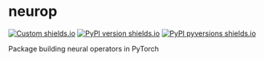 # neurop 

[![Custom shields.io](https://img.shields.io/badge/docs-brightgreen?logo=github&logoColor=green&label=gh-pages)](https://lonelyneutrin0.github.io/neurop/)
[![PyPI version shields.io](https://img.shields.io/pypi/v/neurop.svg)](https://pypi.python.org/pypi/neurop/)
[![PyPI pyversions shields.io](https://img.shields.io/pypi/pyversions/neurop.svg)](https://pypi.python.org/pypi/neurop/)

Package building neural operators in PyTorch
